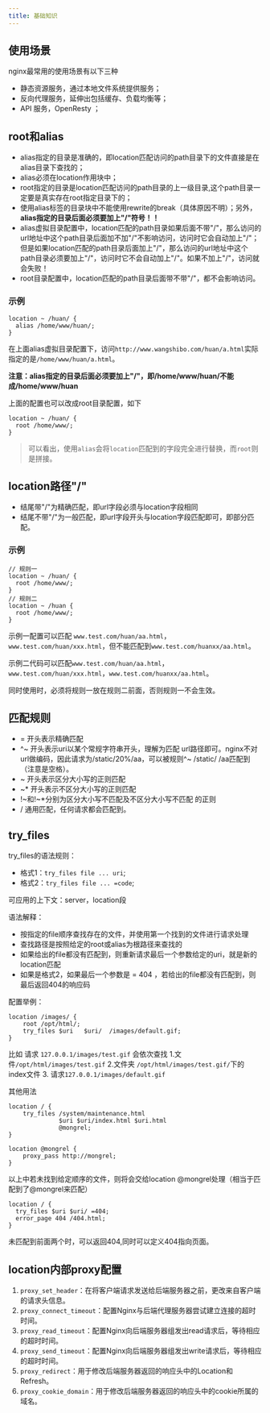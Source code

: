 ```yaml
---
title: 基础知识
---
```


## 使用场景
nginx最常用的使用场景有以下三种
+ 静态资源服务，通过本地文件系统提供服务；
+ 反向代理服务，延伸出包括缓存、负载均衡等；
+ API 服务，OpenResty ；

## root和alias
+ alias指定的目录是准确的，即location匹配访问的path目录下的文件直接是在alias目录下查找的；
+ alias必须在location作用块中；
+ root指定的目录是location匹配访问的path目录的上一级目录,这个path目录一定要是真实存在root指定目录下的；
+ 使用alias标签的目录块中不能使用rewrite的break（具体原因不明）；另外，**alias指定的目录后面必须要加上"/"符号！！**
+ alias虚拟目录配置中，location匹配的path目录如果后面不带"/"，那么访问的url地址中这个path目录后面加不加"/"不影响访问，访问时它会自动加上"/"；但是如果location匹配的path目录后面加上"/"，那么访问的url地址中这个path目录必须要加上"/"，访问时它不会自动加上"/"。如果不加上"/"，访问就会失败！
+ root目录配置中，location匹配的path目录后面带不带"/"，都不会影响访问。

### 示例
```nginx
location ~ /huan/ {
  alias /home/www/huan/;
}
```
在上面alias虚拟目录配置下，访问`http://www.wangshibo.com/huan/a.html`实际指定的是`/home/www/huan/a.html`。

**注意：alias指定的目录后面必须要加上"/"，即/home/www/huan/不能成/home/www/huan**

上面的配置也可以改成root目录配置，如下
```nginx
location ~ /huan/ {
  root /home/www/;
}
```
> 可以看出，使用`alias`会将`location`匹配到的字段完全进行替换，而`root`则是拼接。

## location路径"/"
+ 结尾带"/"为精确匹配，即url字段必须与location字段相同
+ 结尾不带"/"为一般匹配，即url字段开头与location字段匹配即可，即部分匹配。

### 示例
```nginx
// 规则一
location ~ /huan/ {
  root /home/www/;
}
// 规则二
location ~ /huan {
  root /home/www/;
}
```
示例一配置可以匹配 `www.test.com/huan/aa.html`，`www.test.com/huan/xxx.html`，但不能匹配到`www.test.com/huanxx/aa.html`。

示例二代码可以匹配`www.test.com/huan/aa.html`，`www.test.com/huan/xxx.html`，`www.test.com/huanxx/aa.html`。

同时使用时，必须将规则一放在规则二前面，否则规则一不会生效。
## 匹配规则
+ = 开头表示精确匹配
+ ^~ 开头表示uri以某个常规字符串开头，理解为匹配 url路径即可。nginx不对url做编码，因此请求为/static/20%/aa，可以被规则^~ /static/ /aa匹配到（注意是空格）。
+ ~ 开头表示区分大小写的正则匹配
+ ~* 开头表示不区分大小写的正则匹配
+ !~和!~*分别为区分大小写不匹配及不区分大小写不匹配 的正则
+ / 通用匹配，任何请求都会匹配到。

## try_files
try_files的语法规则：
+ 格式1：`try_files file ... uri`;
+ 格式2：`try_files file ... =code`;

可应用的上下文：server，location段

语法解释：
+ 按指定的file顺序查找存在的文件，并使用第一个找到的文件进行请求处理
+ 查找路径是按照给定的root或alias为根路径来查找的
+ 如果给出的file都没有匹配到，则重新请求最后一个参数给定的uri，就是新的location匹配
+ 如果是格式2，如果最后一个参数是 = 404 ，若给出的file都没有匹配到，则最后返回404的响应码

配置举例：
```nginx
location /images/ {
    root /opt/html/;
    try_files $uri   $uri/  /images/default.gif; 
}
```
比如 请求 `127.0.0.1/images/test.gif` 会依次查找 1.文件`/opt/html/images/test.gif`   2.文件夹 `/opt/html/images/test.gif/`下的index文件  3. 请求`127.0.0.1/images/default.gif`

其他用法
```nginx
location / {
    try_files /system/maintenance.html
              $uri $uri/index.html $uri.html
              @mongrel;
}

location @mongrel {
    proxy_pass http://mongrel;
}
```
以上中若未找到给定顺序的文件，则将会交给location @mongrel处理（相当于匹配到了@mongrel来匹配）
```nginx
location / {
  try_files $uri $uri/ =404;
  error_page 404 /404.html;
}
```
未匹配到前面两个时，可以返回404,同时可以定义404指向页面。
## location内部proxy配置
1. `proxy_set_header`：在将客户端请求发送给后端服务器之前，更改来自客户端的请求头信息。
2. `proxy_connect_timeout`：配置Nginx与后端代理服务器尝试建立连接的超时时间。
3. `proxy_read_timeout`：配置Nginx向后端服务器组发出read请求后，等待相应的超时时间。
4. `proxy_send_timeout`：配置Nginx向后端服务器组发出write请求后，等待相应的超时时间。
5. `proxy_redirect`：用于修改后端服务器返回的响应头中的Location和Refresh。
6. `proxy_cookie_domain`：用于修改后端服务器返回的响应头中的cookie所属的域名。